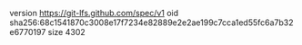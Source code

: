 version https://git-lfs.github.com/spec/v1
oid sha256:68c1541870c3008e17f7234e82889e2e2ae199c7cca1ed55fc6a7b32e6770197
size 4302
